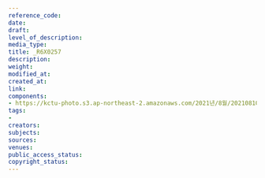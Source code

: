 ```yaml
---
reference_code: 
date: 
draft: 
level_of_description: 
media_type: 
title: _R6X0257
description: 
weight: 
modified_at: 
created_at: 
link: 
components:
- https://kctu-photo.s3.ap-northeast-2.amazonaws.com/2021년/8월/20210810_2021년+22기+민주노총+중앙통일선봉대+발대식/_R6X0257.jpg
tags:
- 
creators: 
subjects: 
sources: 
venues: 
public_access_status: 
copyright_status: 
---
```

